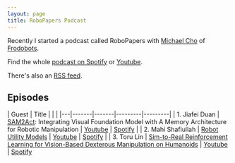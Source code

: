 ```yaml
---
layout: page
title: RoboPapers Podcast
---
```


Recently I started a podcast called RoboPapers with [Michael Cho](https://x.com/micoolcho) of [Frodobots](https://www.frodobots.ai/).

Find the whole [podcast on Spotify](https://open.spotify.com/show/3U0Ed7poaOElItEyUPkuto) or [Youtube](https://www.youtube.com/@RoboPapers).

There's also an [RSS feed](https://anchor.fm/s/10203e398/podcast/rss).

## Episodes

| Guest | Title | | |
|---|-------|-------|---------|---------|
| 1. Jiafei Duan | [SAM2Act](https://sam2act.github.io/):  Integrating Visual Foundation Model with A Memory Architecture for Robotic Manipulation | [Youtube](https://www.youtube.com/watch?v=BpUThCmcklM) | [Spotify](https://open.spotify.com/episode/3ha2a96mOx4bvjEVFPkPxo?si=defe64c0613c4e47) |
| 2. Mahi Shafiullah | [Robot Utility Models](https://robotutilitymodels.com/) | [Youtube](https://www.youtube.com/watch?v=6i9mjdVwHOk) | [Spotify](https://open.spotify.com/episode/0o6YOJ63HKOP3g5E6AGlqu?si=261a387ac9d04e5e) |
| 3. Toru Lin | [Sim-to-Real Reinforcement Learning for Vision-Based Dexterous Manipulation on Humanoids](https://toruowo.github.io/recipe/) | [Youtube](https://www.youtube.com/watch?v=ToFm6KRqOZs) | [Spotify](https://open.spotify.com/episode/0aNzASz7KCXHMweDsyqP3e?si=c4e240025fde495a)
